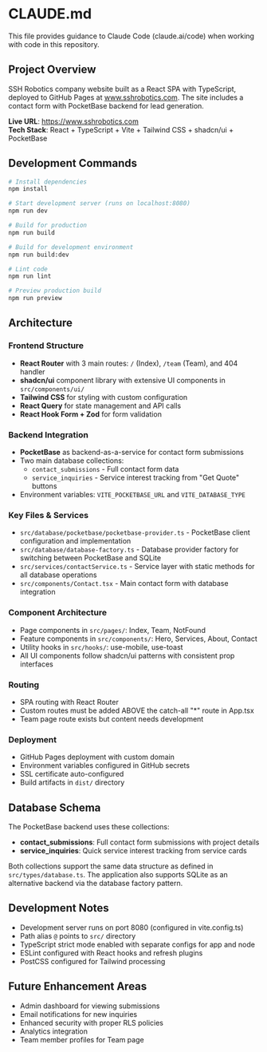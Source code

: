 # CLAUDE.md

This file provides guidance to Claude Code (claude.ai/code) when working with code in this repository.

## Project Overview

SSH Robotics company website built as a React SPA with TypeScript, deployed to GitHub Pages at www.sshrobotics.com. The site includes a contact form with PocketBase backend for lead generation.

**Live URL**: https://www.sshrobotics.com  
**Tech Stack**: React + TypeScript + Vite + Tailwind CSS + shadcn/ui + PocketBase

## Development Commands

```bash
# Install dependencies
npm install

# Start development server (runs on localhost:8080)
npm run dev

# Build for production
npm run build

# Build for development environment
npm run build:dev

# Lint code
npm run lint

# Preview production build
npm run preview
```

## Architecture

### Frontend Structure
- **React Router** with 3 main routes: `/` (Index), `/team` (Team), and 404 handler
- **shadcn/ui** component library with extensive UI components in `src/components/ui/`
- **Tailwind CSS** for styling with custom configuration
- **React Query** for state management and API calls
- **React Hook Form + Zod** for form validation

### Backend Integration
- **PocketBase** as backend-as-a-service for contact form submissions
- Two main database collections:
  - `contact_submissions` - Full contact form data
  - `service_inquiries` - Service interest tracking from "Get Quote" buttons
- Environment variables: `VITE_POCKETBASE_URL` and `VITE_DATABASE_TYPE`

### Key Files & Services
- `src/database/pocketbase/pocketbase-provider.ts` - PocketBase client configuration and implementation
- `src/database/database-factory.ts` - Database provider factory for switching between PocketBase and SQLite
- `src/services/contactService.ts` - Service layer with static methods for all database operations
- `src/components/Contact.tsx` - Main contact form with database integration

### Component Architecture
- Page components in `src/pages/`: Index, Team, NotFound
- Feature components in `src/components/`: Hero, Services, About, Contact
- Utility hooks in `src/hooks/`: use-mobile, use-toast
- All UI components follow shadcn/ui patterns with consistent prop interfaces

### Routing
- SPA routing with React Router
- Custom routes must be added ABOVE the catch-all "*" route in App.tsx
- Team page route exists but content needs development

### Deployment
- GitHub Pages deployment with custom domain
- Environment variables configured in GitHub secrets
- SSL certificate auto-configured
- Build artifacts in `dist/` directory

## Database Schema

The PocketBase backend uses these collections:
- **contact_submissions**: Full contact form submissions with project details
- **service_inquiries**: Quick service interest tracking from service cards

Both collections support the same data structure as defined in `src/types/database.ts`. The application also supports SQLite as an alternative backend via the database factory pattern.

## Development Notes

- Development server runs on port 8080 (configured in vite.config.ts)
- Path alias `@` points to `src/` directory
- TypeScript strict mode enabled with separate configs for app and node
- ESLint configured with React hooks and refresh plugins
- PostCSS configured for Tailwind processing

## Future Enhancement Areas

- Admin dashboard for viewing submissions
- Email notifications for new inquiries  
- Enhanced security with proper RLS policies
- Analytics integration
- Team member profiles for Team page